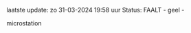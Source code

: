 laatste update: 
zo 31-03-2024 19:58   uur 
Status: FAALT - geel - 
<div class="service Y">microstation</div>